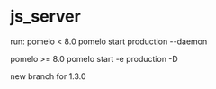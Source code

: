 js_server
=========
run:
pomelo < 8.0
pomelo start production --daemon

pomelo >= 8.0
pomelo start -e production -D

new branch for 1.3.0

